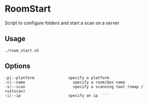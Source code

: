 # RoomStart
Script to configure folders and start a scan on a server

## Usage
`./room_start.sh`

## Options
```-h|--help 					show brief help  
-p|--platform				specify a platform  
-n|--name					  specify a room/box name  
-s|--scan			 		  specify a scanning tool (nmap / rustscan)  
-i|--ip					    specify an ip  ```
